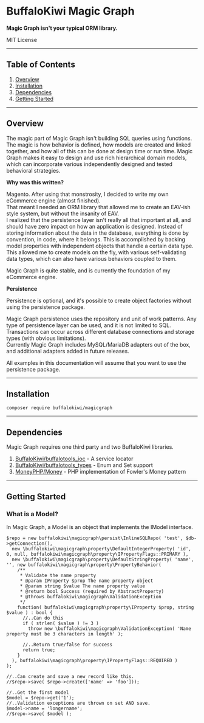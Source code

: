 # BuffaloKiwi Magic Graph
  
**Magic Graph isn't your typical ORM library.**

MIT License

---

## Table of Contents

1. [Overview](#overview)
2. [Installation](#installation)
3. [Dependencies](#dependencies)
4. [Getting Started](#gettingstarted)
---
  

## Overview

The magic part of Magic Graph isn't building SQL queries using functions.  The magic is 
how behavior is defined, how models are created and linked together, and how all of this can be done 
at design time or run time.  Magic Graph makes it easy to design and use rich hierarchical domain models, 
which can incorporate various independently designed and tested behavioral strategies.  
  

**Why was this written?**

Magento.  After using that monstrosity, I decided to write my own eCommerce engine (almost finished).  
That meant I needed an ORM library that allowed me to create an EAV-ish style system, but without the insanity of EAV.  
I realized that the persistence layer isn't really all that important at all, and should have zero impact on how an 
application is designed.  Instead of storing information about the data in the database, everything is done by convention,
in code, where it belongs.  This is accomplished by backing model properties with independent objects that handle a 
certain data type.  This allowed me to create models on the fly, with various self-validating data types, which can 
also have various behaviors coupled to them.

Magic Graph is quite stable, and is currently the foundation of my eCommerce engine.
  
  
**Persistence**

Persistence is optional, and it's possible to create object factories without using the persistence package.

Magic Graph persistence uses the repository and unit of work patterns.  Any type of persistence layer can be used, and it 
is not limited to SQL.  Transactions can occur across different database connections and storage types (with obvious limitations).  
Currently Magic Graph includes MySQL/MariaDB adapters out of the box, and additional adapters added in future releases.

All examples in this documentation will assume that you want to use the persistence package.  

---

## Installation

```
composer require buffalokiwi/magicgraph
```
  

---
  
  
## Dependencies

Magic Graph requires one third party and two BuffaloKiwi libraries.

1. [BuffaloKiwi/buffalotools_ioc](https://github.com/SixArmDonkey/buffalotools_ioc) - A service locator 
2. [BuffaloKiwi/buffalotools_types](https://github.com/SixArmDonkey/buffalotools_types) - Enum and Set support
3. [MoneyPHP/Money](https://github.com/moneyphp/money) - PHP implementation of Fowler's Money pattern
  

---
  
  
## Getting Started

### What is a Model?

In Magic Graph, a Model is an object that implements the IModel interface.  






    $repo = new buffalokiwi\magicgraph\persist\InlineSQLRepo( 'test', $db->getConnection(),
      new \buffalokiwi\magicgraph\property\DefaultIntegerProperty( 'id', 0, null, buffalokiwi\magicgraph\property\IPropertyFlags::PRIMARY ),
      new \buffalokiwi\magicgraph\property\DefaultStringProperty( 'name', '', new buffalokiwi\magicgraph\property\PropertyBehavior( 
        /**
         * Validate the name property 
         * @param IProperty $prop The name property object 
         * @param string $value The name property value 
         * @return bool Success (required by AbstractProperty)
         * @throws buffalokiwi\magicgraph\ValidationException 
         */
        function( buffalokiwi\magicgraph\property\IProperty $prop, string $value ) : bool {
          //..Can do this 
          if ( strlen( $value ) != 3 )
            throw new \buffalokiwi\magicgraph\ValidationException( 'Name property must be 3 characters in length' );
          
          //..Return true/false for success
          return true;
        }
      ), buffalokiwi\magicgraph\property\IPropertyFlags::REQUIRED )
    );
      
    //..Can create and save a new record like this.
    //$repo->save( $repo->create(['name' => 'foo']));
      
    //..Get the first model 
    $model = $repo->get('1');
    //..Validation exceptions are thrown on set AND save.
    $model->name = 'longername';
    //$repo->save( $model );    
 